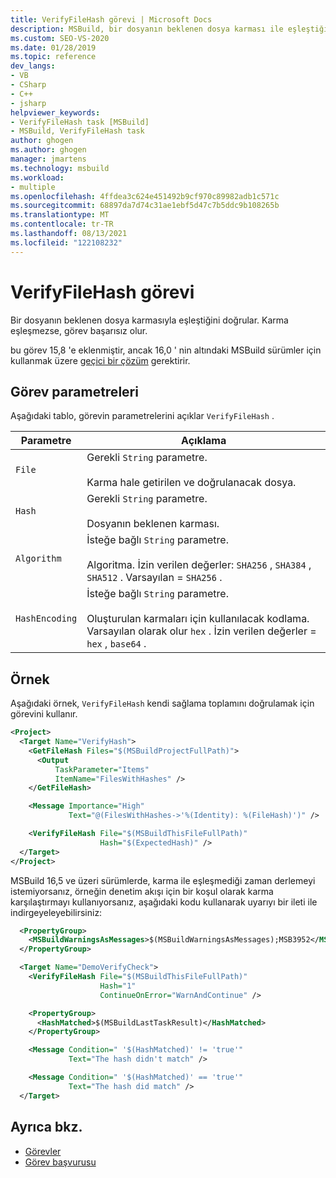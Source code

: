 ```yaml
---
title: VerifyFileHash görevi | Microsoft Docs
description: MSBuild, bir dosyanın beklenen dosya karması ile eşleştiğini doğrulamak için verifyfilehash görevini nasıl kullandığını öğrenin ve eşleşmezse başarısız olur.
ms.custom: SEO-VS-2020
ms.date: 01/28/2019
ms.topic: reference
dev_langs:
- VB
- CSharp
- C++
- jsharp
helpviewer_keywords:
- VerifyFileHash task [MSBuild]
- MSBuild, VerifyFileHash task
author: ghogen
ms.author: ghogen
manager: jmartens
ms.technology: msbuild
ms.workload:
- multiple
ms.openlocfilehash: 4ffdea3c624e451492b9cf970c89982adb1c571c
ms.sourcegitcommit: 68897da7d74c31ae1ebf5d47c7b5ddc9b108265b
ms.translationtype: MT
ms.contentlocale: tr-TR
ms.lasthandoff: 08/13/2021
ms.locfileid: "122108232"
---
```

# <a name="verifyfilehash-task"></a>VerifyFileHash görevi

Bir dosyanın beklenen dosya karmasıyla eşleştiğini doğrular. Karma eşleşmezse, görev başarısız olur.

bu görev 15,8 'e eklenmiştir, ancak 16,0 ' nin altındaki MSBuild sürümler için kullanmak üzere [geçici bir çözüm](https://github.com/Microsoft/msbuild/pull/3999#issuecomment-458193272) gerektirir.

## <a name="task-parameters"></a>Görev parametreleri

 Aşağıdaki tablo, görevin parametrelerini açıklar `VerifyFileHash` .

|Parametre|Açıklama|
|---------------|-----------------|
|`File`|Gerekli `String` parametre.<br /><br />Karma hale getirilen ve doğrulanacak dosya.|
|`Hash`|Gerekli `String` parametre.<br /><br />Dosyanın beklenen karması.|
|`Algorithm`|İsteğe bağlı `String` parametre.<br /><br />Algoritma. İzin verilen değerler: `SHA256` , `SHA384` , `SHA512` . Varsayılan = `SHA256` .|
|`HashEncoding`|İsteğe bağlı `String` parametre.<br /><br />Oluşturulan karmaları için kullanılacak kodlama. Varsayılan olarak olur `hex` . İzin verilen değerler = `hex` , `base64` .|

## <a name="example"></a>Örnek

Aşağıdaki örnek, `VerifyFileHash` kendi sağlama toplamını doğrulamak için görevini kullanır.

```xml
<Project>
  <Target Name="VerifyHash">
    <GetFileHash Files="$(MSBuildProjectFullPath)">
      <Output
          TaskParameter="Items"
          ItemName="FilesWithHashes" />
    </GetFileHash>

    <Message Importance="High"
             Text="@(FilesWithHashes->'%(Identity): %(FileHash)')" />

    <VerifyFileHash File="$(MSBuildThisFileFullPath)"
                    Hash="$(ExpectedHash)" />
  </Target>
</Project>
```

MSBuild 16,5 ve üzeri sürümlerde, karma ile eşleşmediği zaman derlemeyi istemiyorsanız, örneğin denetim akışı için bir koşul olarak karma karşılaştırmayı kullanıyorsanız, aşağıdaki kodu kullanarak uyarıyı bir ileti ile indirgeyeleyebilirsiniz:

```xml
  <PropertyGroup>
    <MSBuildWarningsAsMessages>$(MSBuildWarningsAsMessages);MSB3952</MSBuildWarningsAsMessages>
  </PropertyGroup>

  <Target Name="DemoVerifyCheck">
    <VerifyFileHash File="$(MSBuildThisFileFullPath)"
                    Hash="1"
                    ContinueOnError="WarnAndContinue" />

    <PropertyGroup>
      <HashMatched>$(MSBuildLastTaskResult)</HashMatched>
    </PropertyGroup>

    <Message Condition=" '$(HashMatched)' != 'true'"
             Text="The hash didn't match" />

    <Message Condition=" '$(HashMatched)' == 'true'"
             Text="The hash did match" />
  </Target>
```

## <a name="see-also"></a>Ayrıca bkz.

- [Görevler](../msbuild/msbuild-tasks.md)
- [Görev başvurusu](../msbuild/msbuild-task-reference.md)
